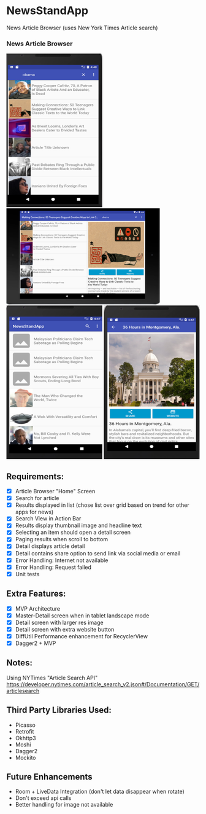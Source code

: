 # NewsStandApp
News Article Browser (uses New York Times Article search)

### News Article Browser
<img src="https://github.com/laurenyew/NewsStandApp/blob/develop/Screenshots/search_article_browser.png" alt="NewsBrowserSearch" width="250" height="400"> <img src="https://github.com/laurenyew/NewsStandApp/blob/develop/Screenshots/tablet_master_detail.png" alt="MasterDetailNewsBrowser" width="400" height="250">
<img src="https://github.com/laurenyew/NewsStandApp/blob/develop/Screenshots/article_browser.png" alt="NewsBrowserBasic" width="250" height="400">
<img src="https://github.com/laurenyew/NewsStandApp/blob/develop/Screenshots/article_detail.png" alt="NewsBrowserDetail" width="250" height="400">


## Requirements:
- [x] Article Browser "Home" Screen
- [x] Search for article
- [x] Results displayed in list (chose list over grid based on trend for other apps for news)
- [x] Search View in Action Bar
- [x] Results display thumbnail image and headline text
- [x] Selecting an item should open a detail screen
- [x] Paging results when scroll to bottom
- [x] Detail displays article detail
- [x] Detail contains share option to send link via social media or email
- [x] Error Handling: Internet not available
- [x] Error Handling: Request failed
- [x] Unit tests

## Extra Features:
- [x] MVP Architecture
- [x] Master-Detail screen when in tablet landscape mode
- [x] Detail screen with larger res image
- [x] Detail screen with extra website button
- [x] DiffUtil Performance enhancement for RecyclerView
- [x] Dagger2 + MVP

## Notes:
Using NYTimes "Article Search API"
https://developer.nytimes.com/article_search_v2.json#/Documentation/GET/articlesearch

## Third Party Libraries Used:
* Picasso
* Retrofit
* Okhttp3
* Moshi
* Dagger2 
* Mockito

## Future Enhancements
* Room + LiveData Integration (don't let data disappear when rotate)
* Don't exceed api calls
* Better handling for image not available
